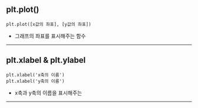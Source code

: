## plt.plot()
    plt.plot([x값의 좌표], [y값의 좌표])
    
- 그래프의 좌표를 표시해주는 함수
---
## plt.xlabel & plt.ylabel
    plt.xlabel('x축의 이름')
    plt.xlabel('y축의 이름')

- x축과 y축의 이름을 표시해주는 
---

